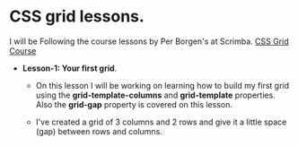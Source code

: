 # CSS grid lessons.

I will be Following the course lessons by Per Borgen's at Scrimba. [CSS Grid Course](https://scrimba.com/g/gR8PTE)

* **Lesson-1: Your first grid**.

   * On this lesson I will be working on learning how to build my first grid using the **grid-template-columns** and **grid-template** properties. Also the **grid-gap** property is covered on this lesson.

   * I've created a grid of 3 columns and 2 rows and give it a little space (gap) between rows and columns.
